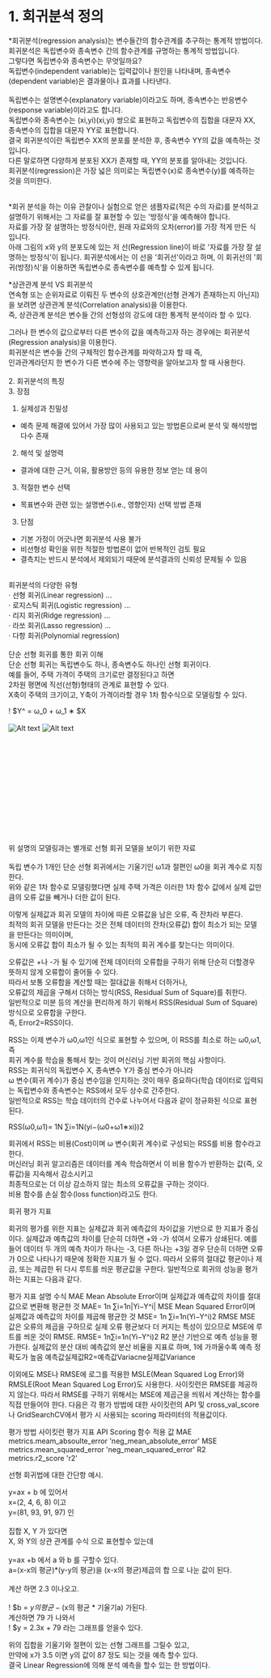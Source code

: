 

# 1. 회귀분석 정의

*회귀분석(regression analysis)는 변수들간의 함수관계를 추구하는 통계적 방법이다. <br>
회귀분석은 독립변수와 종속변수 간의 함수관계를 규명하는 통계적 방법입니다. <br>
그렇다면 독립변수와 종속변수는 무엇일까요? <br>
독립변수(independent variable)는 입력값이나 원인을 나타내며, 종속변수(dependent variable)은 결과물이나 효과를 나타낸다. <br>
<br>독립변수는 설명변수(explanatory variable)이라고도 하며, 종속변수는 반응변수(response variable)이라고도 합니다. <br>
독립변수와 종속변수는 (xi,yi)(xi,yi) 쌍으로 표현하고 독립변수의 집합을 대문자 XX, 종속변수의 집합을 대문자 YY로 표현합니다. <br>
결국 회귀분석이란 독립변수 XX의 분포를 분석한 후, 종속변수 YY의 값을 예측하는 것입니다. <br>
다른 말로하면 다양하게 분포된 XX가 존재할 때, YY의 분포를 알아내는 것입니다.<br>
회귀분석(regression)은 가장 넓은 의미로는 독립변수(x)로 종속변수(y)를 예측하는 것을 의미한다. <br>

<br>
*회귀 분석을 하는 이유
관찰이나 실험으로 얻은 샘플자료(적은 수의 자료)를 분석하고 설명하기 위해서는 그 자료를 잘 표현할 수 있는 '방정식'을 예측해야 합니다. <br>
자료를 가장 잘 설명하는 방정식이란, 원래 자료와의 오차(error)를 가장 적게 만든 식 입니다.<br>
아래 그림의 x와 y의 분포도에 있는 저 선(Regression line)이 바로 '자료를 가장 잘 설명하는 방정식'이 됩니다.
회귀분석에서는 이 선을 '회귀선'이라고 하며, 이 회귀선의 '회귀(방정)식'을 이용하면 독립변수로 종속변수를 예측할 수 있게 됩니다. <br>

*상관관계 분석 VS 회귀분석<br>
연속형 또는 순위자료로 이뤄진 두 변수의 상호관계만(선형 관계가 존재하는지 아닌지)을 보려면 상관관계 분석(Correlation analysis)을 이용한다. <br>
즉, 상관관계 분석은 변수들 간의 선형성의 강도에 대한 통계적 분석이라 할 수 있다.<br> 

그러나 한 변수의 값으로부터 다른 변수의 값을 예측하고자 하는 경우에는 회귀분석(Regression analysis)을 이용한다. <br>
회귀분석은 변수들 간의 구체적인 함수관계를 파악하고자 할 때 즉, <br>
인과관계라던지 한 변수가 다른 변수에 주는 영향력을 알아보고자 할 때 사용한다.<br>
<br>
2.  회귀분석의 특징<br>
3.  장점<br>
1)  실제성과 친밀성<br>
-  예측 문제 해결에 있어서 가장 많이 사용되고 있는 방법론으로써 분석 및 해석방법 다수 존재<br>
2)  해석 및 설명력<br>
-  결과에 대한 근거, 이유, 활용방안 등의 유용한 정보 얻는 데 용이<br>
3)  적절한 변수 선택<br>
-  목표변수와 관련 있는 설명변수(i.e., 영향인자) 선택 방법 존재<br>
3.  단점<br>
-  기본 가정이 어긋나면 회귀분석 사용 불가<br>
-  비선형성 확인을 위한 적절한 방법론이 없어 반복적인 검토 필요<br>
-  결측치는 반드시 분석에서 제외되기 때문에 분석결과의 신뢰성 문제될 수 있음<br>
<br>
회귀분석의 다양한 유형<br>
·        선형 회귀(Linear regression) ...<br>
·        로지스틱 회귀(Logistic regression) ...<br>
·        리지 회귀(Ridge regression) ...<br>
·        라쏘 회귀(Lasso regression) ...<br>
·        다항 회귀(Polynomial regression) <br><br>
단순 선형 회귀를 통한 회귀 이해<br>
단순 선형 회귀는 독립변수도 하나, 종속변수도 하나인 선형 회귀이다.<br> 
예를 들어, 주택 가격이 주택의 크기로만 결정된다고 하면 <br>
2차원 평면에 직선(선형)형태의 관계로 표현할 수 있다. <br>
X축이 주택의 크기이고, Y축이 가격이라할 경우 1차 함수식으로 모델링할 수 있다.
 
! $Y^ = ω_0 + ω_1 ∗ $X <br>
<br>![Alt text](/path/to/img.jpg)
![Alt text](/path/to/img.jpg "Optional title")
<br>
<br>
<br>
<br>
<br>
<br>
<br>
<br>
<br>
<br>
<br>
<br>
<br>

위 설명의 모델링과는 별개로 선형 회귀 모델을 보이기 위한 자료 <br><br>
 독립 변수가 1개인 단순 선형 회귀에서는 기울기인 ω1과 절편인 ω0을 회귀 계수로 지칭한다. <br>
위와 같은 1차 함수로 모델링했다면 실제 주택 가격은 이러한 1차 함수 값에서 실제 값만큼의 오류 값을 빼거나 더한 값이 된다.<br>
 
이렇게 실제값과 회귀 모델의 차이에 따른 오류값을 남은 오류, 즉 잔차라 부른다. <br>
최적의 회귀 모델을 만든다는 것은 전체 데이터의 잔차(오류값) 합이 최소가 되는 모델을 만든다는 의미이며, <br>
동시에 오류값 합이 최소가 될 수 있는 최적의 회귀 계수를 찾는다는 의미이다.
 
오류값은 +나 -가 될 수 있기에 전체 데이터의 오류합을 구하기 위해 단순히 더할경우 뜻하지 않게 오류합이 줄어들 수 있다. <br>
따라서 보통 오류합을 계산할 때는 절대값을 취해서 더하거나, <br>
오류값의 제곱을 구해서 더하는 방식(RSS, Residual Sum of Square)를 취한다. <br>
일반적으로 미분 등의 계산을 편리하게 하기 위해서 RSS(Residual Sum of Square) 방식으로 오류합을 구한다. <br>
즉, Error2=RSS이다.<br>
 
RSS는 이제 변수가 ω0,ω1인 식으로 표현할 수 있으며, 이 RSS를 최소로 하는 ω0,ω1, 즉 <br>
회귀 계수를 학습을 통해서 찾는 것이 머신러닝 기반 회귀의 핵심 사항이다. <br>
RSS는 회귀식의 독립변수 X, 종속변수 Y가 중심 변수가 아니라 <br>
ω 변수(회귀 계수)가 중심 변수임을 인지하는 것이 매우 중요하다(학습 데이터로 입력되는 독립변수와 종속변수는 RSS에서 모두 상수로 간주한다. <br>
일반적으로 RSS는 학습 데이터의 건수로 나누어서 다음과 같이 정규화된 식으로 표현된다.<br>
 
RSS(ω0,ω1)= 1N ∑i=1N(yi−(ω0+ω1∗xi))2
 
회귀에서 RSS는 비용(Cost)이며 ω 변수(회귀 계수)로 구성되는 RSS를 비용 함수라고 한다. <br>
머신러닝 회귀 알고리즘은 데이터를 계속 학습하면서 이 비용 함수가 반환하는 값(즉, 오류값)을 지속해서 감소시키고 <br>
최종적으로는 더 이상 감소하지 않는 최소의 오류값을 구하는 것이다. <br>
비용 함수를 손실 함수(loss function)라고도 한다.<br>
 
회귀 평가 지표<br>

회귀의 평가를 위한 지표는 실제값과 회귀 예측값의 차이값을 기반으로 한 지표가 중심이다. 실제값과 예측값의 차이를 단순히 더하면 +와 -가 섞여서 오류가 상쇄된다. 예를 들어 데이터 두 개의 예측 차이가 하나는 -3, 다른 하나는 +3일 경우 단순히 더하면 오류가 0으로 나타나기 때문에 정확한 지표가 될 수 없다. 따라서 오류의 절대값 평균이나 제곱, 또는 제곱한 뒤 다시 루트를 씌운 평균값을 구한다. 일반적으로 회귀의 성능을 평가하는 지표는 다음과 같다.
 
평가 지표
설명
수식
MAE
Mean Absolute Error이며 실제값과 예측값의 차이를 절대값으로 변환해 평균한 것
MAE= 1n ∑i=1n|Yi−Y^i|
MSE
Mean Squared Error이며 실제값과 예측값의 차이를 제곱해 평균한 것
MSE= 1n ∑i=1n(Yi−Y^i)2
RMSE
MSE 값은 오류의 제곱을 구하므로 실제 오류 평균보다 더 커지는 특성이 있으므로 MSE에 루트를 씌운 것이 RMSE.
RMSE= 1n∑i=1n(Yi−Y^i)2
R2
분산 기반으로 예측 성능을 평가한다. 실제값의 분산 대비 예측값의 분산 비율을 지표로 하며, 1에 가까울수록 예측 정확도가 높음
예측값실제값R2=예측값Variacne실제값Variance

 
이외에도 MSE나 RMSE에 로그를 적용한 MSLE(Mean Squared Log Error)와 RMSLE(Root Mean Squared Log Error)도 사용한다. 사이킷런은 RMSE를 제공하지 않는다. 따라서 RMSE를 구하기 위해서는 MSE에 제곱근을 씌워서 계산하는 함수를 직접 만들어야 한다. 다음은 각 평가 방법에 대한 사이킷런의 API 및 cross_val_score나 GridSearchCV에서 평가 시 사용되는 scoring 파라미터의 적용값이다.
 
평가 방법
사이킷런 평가 지표 API
Scoring 함수 적용 값
MAE
metrics.meam_absoulte_error
'neg_mean_absolute_error'
MSE
metrics.mean_squared_error
'neg_mean_squared_error'
R2
metrics.r2_score
'r2'



선형 회귀법에 대한 간단항 예시.

y=ax + b 에 있어서 <br>
x=(2, 4, 6, 8) 이고 <br>
y=(81, 93, 91, 97) 인 <br>
<br>
집합 X, Y 가 있다면 <br>
X, 와 Y의 상관 관계를 수식 으로 표현할수 있는데 <br><br>
y=ax +b 에서 a 와 b 를 구할수 있다.<br>
a=(x-x의 평균)*(y-y의 평균)을  (x-x의 평균)제곱의 합  으로 나눈 값이 된다.<br><br>
계산 하면 2.3 이나오고.<br><br>
! $b = $y의 평균 - ($x의 평균 * 기울기a) 가된다.<br>
계산하면 79 가 나와서<br>
! $y = 2.3x + 79 라는 그래프를 얻을수 있다.<br>

위의 집합을 기울기와 절편이 있는 선형 그래프를 그릴수 있고,<br>
만약에 x가 3.5 이면 y의 값이  87 정도 되는 것을 예측 할수 있다.<br>
결국 Linear Regression에 의해 분석 예측을 할수 있는 한 방법이다. <br><br>





